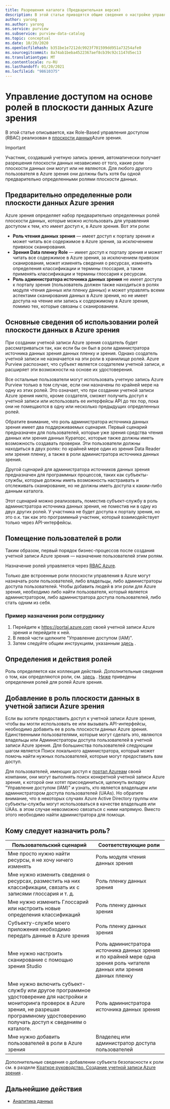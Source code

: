 ```yaml
---
title: Разрешения каталога (Предварительная версия)
description: В этой статье приводятся общие сведения о настройке управления доступом Role-Based (RBAC) в зрения Azure.
author: yarong
ms.author: yarong
ms.service: purview
ms.subservice: purview-data-catalog
ms.topic: conceptual
ms.date: 10/20/2020
ms.openlocfilehash: b351be1e7212dc9923f701599dd951a73254afe0
ms.sourcegitcommit: 8a74ab1beba4522367aef8cb39c92c1147d5ec13
ms.translationtype: MT
ms.contentlocale: ru-RU
ms.lasthandoff: 01/20/2021
ms.locfileid: "98610375"
---
```

# <a name="role-based-access-control-in-azure-purviews-data-plane"></a>Управление доступом на основе ролей в плоскости данных Azure зрения

В этой статье описывается, как Role-Based управления доступом (RBAC) реализован в [плоскости данных](../azure-resource-manager/management/control-plane-and-data-plane.md#data-plane)Azure зрения.

> [!IMPORTANT]
> Участник, создавший учетную запись зрения, автоматически получает разрешения плоскости данных независимо от того, какие роли плоскости данных они могут или не являются. Для любого другого пользователя в Azure зрения они должны быть хотя бы одной предварительно определенными ролями плоскости данных.

## <a name="azure-purviews-pre-defined-data-plane-roles"></a>Предварительно определенные роли плоскости данных Azure зрения

Azure зрения определяет набор предварительно определенных ролей плоскости данных, которые можно использовать для управления доступом к тем, кто имеет доступ к, в Azure зрения. Вот эти роли:

* **Роль чтения данных зрения** — имеет доступ к порталу зрения и может читать все содержимое в Azure зрения, за исключением привязок сканирования.
* **Зрения Data пленку Role** — имеет доступ к порталу зрения и может читать все содержимое в Azure зрения, за исключением привязок сканирования, может изменять сведения о ресурсах, изменять определения классификации и термины глоссария, а также применять классификации и термины глоссария к ресурсам.
* **Роль администратора источника данных зрения** не имеет доступа к порталу зрения (пользователь должен также находиться в ролях модуля чтения данных или пленку данных) и может управлять всеми аспектами сканирования данных в Azure зрения, но не имеет доступа на чтение или запись к содержимому в Azure зрения, помимо тех, которые связаны с сканированием.

## <a name="understanding-how-to-use-azure-purviews-data-plane-roles"></a>Основные сведения об использовании ролей плоскости данных в Azure зрения

При создании учетной записи Azure зрения создатель будет рассматриваться так, как если бы он был в роли администратора источника данных зрения данных пленку и зрения. Однако создатель учетной записи не назначается на эти роли в хранилище ролей. Azure Purview распознает, что субъект является создателем учетной записи, и расширяет эти возможности на основе их удостоверения.

Все остальные пользователи могут использовать учетную запись Azure Purview только в том случае, если они назначены по крайней мере на одну из этих ролей. Это означает, что при создании учетной записи Azure зрения никто, кроме создателя, сможет получить доступ к учетной записи или использовать ее интерфейсы API до тех пор, пока они не помещаются в одну или несколько предыдущих определенных ролей.

Обратите внимание, что роль администратора источника данных зрения имеет два поддерживаемых сценария. Первый сценарий предназначен для пользователей, которые уже зрения средства чтения данных или зрения данных Кураторс, которые также должны иметь возможность создавать проверки. Эти пользователи должны находиться в двух ролях: по крайней мере один из зрения Data Reader или зрения пленку, а также в роли администратора источника данных зрения.

Другой сценарий для администратора источников данных зрения предназначен для программных процессов, таких как субъекты-службы, которые должны иметь возможность настраивать и отслеживать сканирование, но не должны иметь доступа к каким-либо данным каталога.

Этот сценарий можно реализовать, поместив субъект-службу в роль администратора источника данных зрения, не поместив ни в одну из двух других ролей. У участника не будет доступа к порталу зрения, но это о.к. так как это программный участник, который взаимодействует только через API-интерфейсы.

## <a name="putting-users-into-roles"></a>Помещение пользователей в роли

Таким образом, первый порядок бизнес-процессов после создания учетной записи Azure зрения — назначение пользователей этим ролям.

Назначение ролей управляется через [RBAC Azure](../role-based-access-control/overview.md).

Только две встроенные роли плоскости управления в Azure могут назначать роли пользователей, либо владельцы, либо администраторы доступа пользователей. Чтобы добавить людей в эти роли для Azure зрения, необходимо либо найти пользователя, который является администратором, либо администратора доступа пользователей, либо стать одним из себя.

### <a name="an-example-of-assigning-someone-to-a-role"></a>Пример назначения роли сотруднику

1. Перейдите к https://portal.azure.com своей учетной записи Azure зрения и перейдите к ней.
1. В левой части щелкните "Управление доступом (IAM)".
1. Затем следуйте общим инструкциям, указанным [здесь](../role-based-access-control/quickstart-assign-role-user-portal.md#create-a-resource-group) .

## <a name="role-definitions-and-actions"></a>Определения и действия ролей

Роль определяется как коллекция действий. Дополнительные сведения о том, как определяются роли, см. [здесь](../role-based-access-control/role-definitions.md) . [Ниже](../role-based-access-control/built-in-roles.md) приведены определения ролей для ролей Azure зрения.

## <a name="getting-added-to-a-data-plane-role-in-an-azure-purview-account"></a>Добавление в роль плоскости данных в учетной записи Azure зрения

Если вы хотите предоставить доступ к учетной записи Azure зрения, чтобы вы могли использовать ее или вызывать API-интерфейсы, необходимо добавить ее в роль плоскости данных Azure зрения. Единственными пользователями, которые могут сделать это, являются владельцы или Администраторы доступа пользователей в учетной записи Azure зрения. Для большинства пользователей следующим шагом является Поиск локального администратора, который может помочь найти нужных пользователей, которые могут предоставить вам доступ.

Для пользователей, имеющих доступ к [портал Azureам](https://portal.azure.com) своей компании, они могут выполнять поиск конкретной учетной записи Azure зрения, к которой они хотят присоединиться, щелкнуть вкладку "Управление доступом (IAM)" и узнать, кто является владельцем или администратором доступа пользователей (UAAs). Но обратите внимание, что в некоторых случаях Azure Active Directory группы или субъекты-службы могут использоваться в качестве владельцев или UAAs. в этом случае невозможно связаться с ними напрямую. Вместо этого необходимо найти администратора для помощи.

## <a name="who-should-be-assigned-to-what-role"></a>Кому следует назначить роль?

|Пользовательский сценарий|Соответствующие роли|
|-------------|-----------------|
|Мне просто нужно найти ресурсы, я не хочу ничего изменять|Роль модуля чтения данных зрения|
|Мне нужно изменить сведения о ресурсах, разместить на них классификации, связать их с записями глоссария и т. д.|Роль пленку данных зрения|
|Мне нужно изменить Глоссарий или настроить новые определения классификаций|Роль пленку данных зрения|
|Субъекту-службе моего приложения необходимо передать данные в Azure зрения|Роль пленку данных зрения|
|Мне нужно настроить сканирование с помощью зрения Studio|Роль администратора источника данных зрения и по крайней мере одна зрения роль читателя данных или зрения данных пленку|
|Мне нужно включить субъект-службу или другое программное удостоверение для настройки и мониторинга проверок в Azure зрения, не разрешая программному удостоверению получать доступ к сведениям о каталоге. |Роль администратора источника данных зрения|
|Мне нужно добавить пользователей в роли в Azure зрения | Владелец или администратор доступа пользователей |

Дополнительные сведения о добавлении субъекта безопасности к роли см. в разделе [Краткое руководство. Создание учетной записи Azure зрения](create-catalog-portal.md) .

## <a name="next-steps"></a>Дальнейшие действия

* [Аналитика данных](concept-insights.md)
